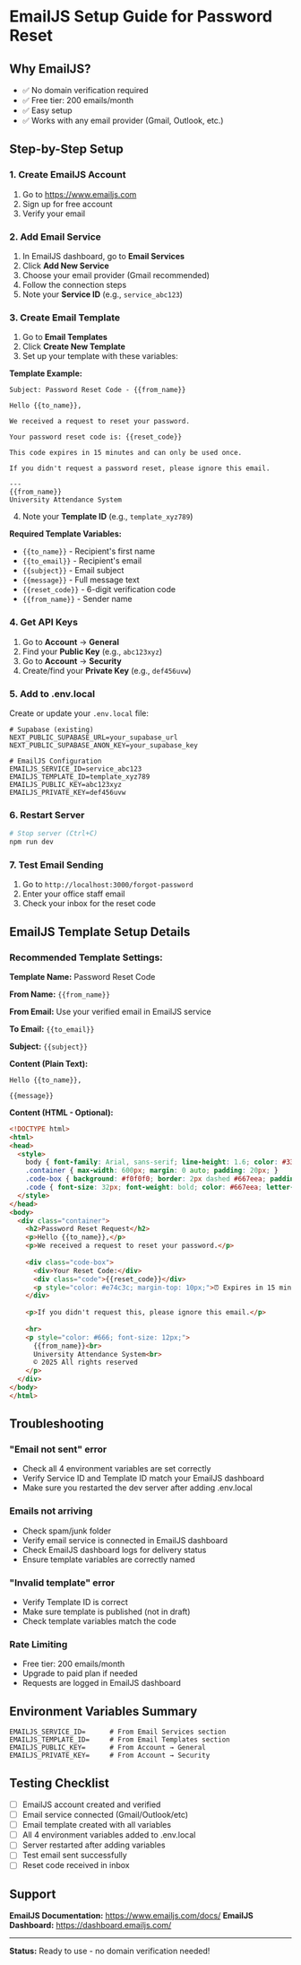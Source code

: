# EmailJS Setup Guide for Password Reset

## Why EmailJS?
- ✅ No domain verification required
- ✅ Free tier: 200 emails/month
- ✅ Easy setup
- ✅ Works with any email provider (Gmail, Outlook, etc.)

## Step-by-Step Setup

### 1. Create EmailJS Account
1. Go to https://www.emailjs.com
2. Sign up for free account
3. Verify your email

### 2. Add Email Service
1. In EmailJS dashboard, go to **Email Services**
2. Click **Add New Service**
3. Choose your email provider (Gmail recommended)
4. Follow the connection steps
5. Note your **Service ID** (e.g., `service_abc123`)

### 3. Create Email Template
1. Go to **Email Templates**
2. Click **Create New Template**
3. Set up your template with these variables:

**Template Example:**
```
Subject: Password Reset Code - {{from_name}}

Hello {{to_name}},

We received a request to reset your password.

Your password reset code is: {{reset_code}}

This code expires in 15 minutes and can only be used once.

If you didn't request a password reset, please ignore this email.

---
{{from_name}}
University Attendance System
```

4. Note your **Template ID** (e.g., `template_xyz789`)

**Required Template Variables:**
- `{{to_name}}` - Recipient's first name
- `{{to_email}}` - Recipient's email
- `{{subject}}` - Email subject
- `{{message}}` - Full message text
- `{{reset_code}}` - 6-digit verification code
- `{{from_name}}` - Sender name

### 4. Get API Keys
1. Go to **Account** → **General**
2. Find your **Public Key** (e.g., `abc123xyz`)
3. Go to **Account** → **Security**
4. Create/find your **Private Key** (e.g., `def456uvw`)

### 5. Add to .env.local

Create or update your `.env.local` file:

```env
# Supabase (existing)
NEXT_PUBLIC_SUPABASE_URL=your_supabase_url
NEXT_PUBLIC_SUPABASE_ANON_KEY=your_supabase_key

# EmailJS Configuration
EMAILJS_SERVICE_ID=service_abc123
EMAILJS_TEMPLATE_ID=template_xyz789
EMAILJS_PUBLIC_KEY=abc123xyz
EMAILJS_PRIVATE_KEY=def456uvw
```

### 6. Restart Server

```bash
# Stop server (Ctrl+C)
npm run dev
```

### 7. Test Email Sending

1. Go to `http://localhost:3000/forgot-password`
2. Enter your office staff email
3. Check your inbox for the reset code

## EmailJS Template Setup Details

### Recommended Template Settings:

**Template Name:** Password Reset Code

**From Name:** `{{from_name}}`

**From Email:** Use your verified email in EmailJS service

**To Email:** `{{to_email}}`

**Subject:** `{{subject}}`

**Content (Plain Text):**
```
Hello {{to_name}},

{{message}}
```

**Content (HTML - Optional):**
```html
<!DOCTYPE html>
<html>
<head>
  <style>
    body { font-family: Arial, sans-serif; line-height: 1.6; color: #333; }
    .container { max-width: 600px; margin: 0 auto; padding: 20px; }
    .code-box { background: #f0f0f0; border: 2px dashed #667eea; padding: 20px; text-align: center; margin: 20px 0; }
    .code { font-size: 32px; font-weight: bold; color: #667eea; letter-spacing: 5px; }
  </style>
</head>
<body>
  <div class="container">
    <h2>Password Reset Request</h2>
    <p>Hello {{to_name}},</p>
    <p>We received a request to reset your password.</p>
    
    <div class="code-box">
      <div>Your Reset Code:</div>
      <div class="code">{{reset_code}}</div>
      <p style="color: #e74c3c; margin-top: 10px;">⏰ Expires in 15 minutes</p>
    </div>
    
    <p>If you didn't request this, please ignore this email.</p>
    
    <hr>
    <p style="color: #666; font-size: 12px;">
      {{from_name}}<br>
      University Attendance System<br>
      © 2025 All rights reserved
    </p>
  </div>
</body>
</html>
```

## Troubleshooting

### "Email not sent" error
- Check all 4 environment variables are set correctly
- Verify Service ID and Template ID match your EmailJS dashboard
- Make sure you restarted the dev server after adding .env.local

### Emails not arriving
- Check spam/junk folder
- Verify email service is connected in EmailJS dashboard
- Check EmailJS dashboard logs for delivery status
- Ensure template variables are correctly named

### "Invalid template" error
- Verify Template ID is correct
- Make sure template is published (not in draft)
- Check template variables match the code

### Rate Limiting
- Free tier: 200 emails/month
- Upgrade to paid plan if needed
- Requests are logged in EmailJS dashboard

## Environment Variables Summary

```env
EMAILJS_SERVICE_ID=      # From Email Services section
EMAILJS_TEMPLATE_ID=     # From Email Templates section  
EMAILJS_PUBLIC_KEY=      # From Account → General
EMAILJS_PRIVATE_KEY=     # From Account → Security
```

## Testing Checklist

- [ ] EmailJS account created and verified
- [ ] Email service connected (Gmail/Outlook/etc)
- [ ] Email template created with all variables
- [ ] All 4 environment variables added to .env.local
- [ ] Server restarted after adding variables
- [ ] Test email sent successfully
- [ ] Reset code received in inbox

## Support

**EmailJS Documentation:** https://www.emailjs.com/docs/
**EmailJS Dashboard:** https://dashboard.emailjs.com/

---

**Status:** Ready to use - no domain verification needed!
